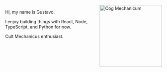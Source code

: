 <img src="https://i.imgur.com/AArN2aH.png" width="200px" align="right" alt="Cog Mechanicum">

<p align="left"> 
Hi, my name is Gustavo.
</p>

<p align="left">
I enjoy building things with React, Node, TypeScript, and Python for now.
</p>

<p align="left">
Cult Mechanicus enthusiast.
</p>
